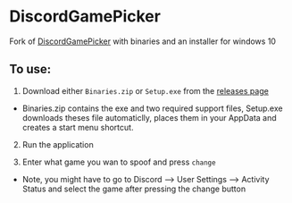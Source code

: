 # DiscordGamePicker
Fork of [DiscordGamePicker](https://github.com/TichShowers/DiscordGamePicker) with binaries and an installer for windows 10 

## To use:

1. Download either `Binaries.zip` or `Setup.exe` from the [releases page](https://github.com/TheBozzz34/DiscordGamePicker/releases/latest)
  - Binaries.zip contains the exe and two required support files, Setup.exe downloads theses file automaticlly, places them in your AppData and creates a start menu shortcut.
  
2. Run the application

3. Enter what game you wan to spoof and press `change`
  - Note, you might have to go to Discord --> User Settings --> Activity Status and select the game after pressing the change button
